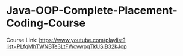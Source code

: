 # Java-OOP-Complete-Placement-Coding-Course

Course Link: https://www.youtube.com/playlist?list=PLfqMhTWNBTe3LtFWcvwpqTkUSlB32kJop
